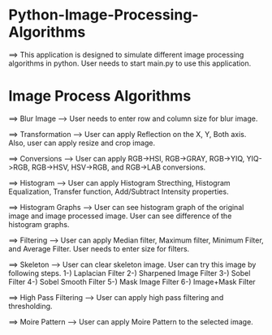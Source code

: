# Python-Image-Processing-Algorithms


  ==> This application is designed to simulate different image processing algorithms in python. User needs to start main.py to use  this application. 
  
# Image Process Algorithms

  ==> Blur Image
      --> User needs to enter row and column size for blur image.
  
  ==> Transformation
      --> User can apply Reflection on the X, Y, Both axis. Also, user can apply resize and crop image. 
      
  ==> Conversions
      --> User can apply RGB->HSI, RGB->GRAY, RGB->YIQ, YIQ->RGB, RGB->HSV, HSV->RGB, and RGB->LAB conversions.
      
  ==> Histogram
      --> User can apply Histogram Strecthing, Histogram Equalization, Transfer function, Add/Subtract Intensity properties.
      
  ==> Histogram Graphs
      --> User can see histogram graph of the original image and image processed image. User can see difference of the histogram graphs.
      
  ==> Filtering
      --> User can apply Median filter, Maximum filter, Minimum Filter, and Average Filter. User needs to enter size for filters.
      
  ==> Skeleton
      --> User can clear skeleton image. User can try this image by following steps. 1-) Laplacian Filter 2-) Sharpened Image Filter 3-) Sobel Filter 4-) Sobel Smooth Filter 5-) Mask Image Filter 6-) Image+Mask Filter
   
  ==> High Pass Filtering
      --> User can apply high pass filtering and thresholding.
      
  ==> Moire Pattern
      --> User can apply Moire Pattern to the selected image.
